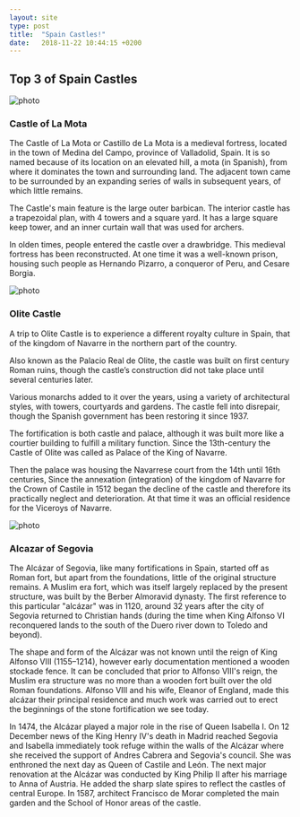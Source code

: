 ```yaml
---
layout: site
type: post 
title:  "Spain Castles!"
date:   2018-11-22 10:44:15 +0200
---
```


<section id="post-spain">
    <div class="spain-castles">
        <h2>Top 3 of Spain Castles</h2>
        <article class="la-mota">
            <img src="{{ site.baseurl }}/assets/Spain Castles/castle_of_la_mota.jpg" alt="photo">
            <h3>Castle of La Mota</h3>
            <p>The Castle of La Mota or Castillo de La Mota is a medieval fortress, located in the town of Medina del Campo, province of Valladolid, Spain. It is so named because of its location on an elevated hill, a mota (in Spanish), from where it dominates the town and surrounding land. The adjacent town came to be surrounded by an expanding series of walls in subsequent years, of which little remains.</p>
            <p>The Castle's main feature is the large outer barbican. The interior castle has a trapezoidal plan, with 4 towers and a square yard. It has a large square keep tower, and an inner curtain wall that was used for archers.</p>
            <p>In olden times, people entered the castle over a drawbridge. This medieval fortress has been reconstructed. At one time it was a well-known prison, housing such people as Hernando Pizarro, a conqueror of Peru, and Cesare Borgia.</p>
        </article>
        <article class="olite">
            <img src="{{ site.baseurl }}/assets/Spain Castles/olite_castle.jpg" alt="photo">
            <h3>Olite Castle</h3>
            <p>A trip to Olite Castle is to experience a different royalty culture in Spain, that of the kingdom of Navarre in the northern part of the country.</p>
            <p>Also known as the Palacio Real de Olite, the castle was built on first century Roman ruins, though the castle’s construction did not take place until several centuries later.</p>
            <p>Various monarchs added to it over the years, using a variety of architectural styles, with towers, courtyards and gardens. The castle fell into disrepair, though the Spanish government has been restoring it since 1937.</p>
            <p>The fortification is both castle and palace, although it was built more like a courtier building to fulfill a military function. Since the 13th-century the Castle of Olite was called as Palace of the King of Navarre.</p>
            <p>Then the palace was housing the Navarrese court from the 14th until 16th centuries, Since the annexation (integration) of the kingdom of Navarre for the Crown of Castile in 1512 began the decline of the castle and therefore its practically neglect and deterioration. At that time it was an official residence for the Viceroys of Navarre.</p>
        </article>
        <article class="alcazar">
            <img src="{{ site.baseurl }}/assets/Spain Castles/alcazar_of_segovia.jpg" alt="photo">
            <h3>Alcazar of Segovia</h3>
            <p>The Alcázar of Segovia, like many fortifications in Spain, started off as Roman fort, but apart from the foundations, little of the original structure remains. A Muslim era fort, which was itself largely replaced by the present structure, was built by the Berber Almoravid dynasty. The first reference to this particular "alcázar" was in 1120, around 32 years after the city of Segovia returned to Christian hands (during the time when King Alfonso VI reconquered lands to the south of the Duero river down to Toledo and beyond).</p>
            <p>The shape and form of the Alcázar was not known until the reign of King Alfonso VIII (1155–1214), however early documentation mentioned a wooden stockade fence. It can be concluded that prior to Alfonso VIII's reign, the Muslim era structure was no more than a wooden fort built over the old Roman foundations. Alfonso VIII and his wife, Eleanor of England, made this alcázar their principal residence and much work was carried out to erect the beginnings of the stone fortification we see today.</p>
            <p>In 1474, the Alcázar played a major role in the rise of Queen Isabella I. On 12 December news of the King Henry IV's death in Madrid reached Segovia and Isabella immediately took refuge within the walls of the Alcázar where she received the support of Andres Cabrera and Segovia's council. She was enthroned the next day as Queen of Castile and León. The next major renovation at the Alcázar was conducted by King Philip II after his marriage to Anna of Austria. He added the sharp slate spires to reflect the castles of central Europe. In 1587, architect Francisco de Morar completed the main garden and the School of Honor areas of the castle.</p>
        </article>
    </div> 
</section>